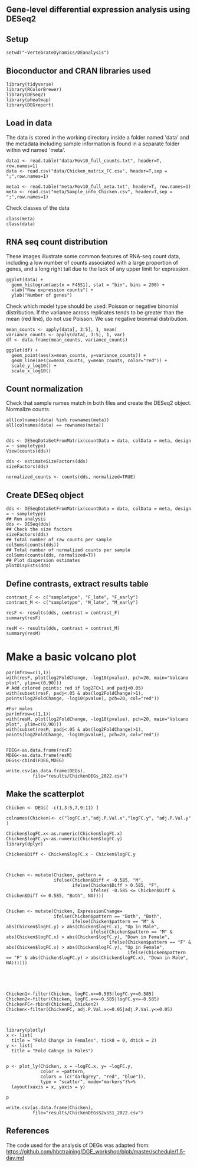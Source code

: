 ## Gene-level differential expression analysis using DESeq2

## Setup
```{r}
setwd("~VertebrateDynamics/DEanalysis")
```
## Bioconductor and CRAN libraries used
```{r}
library(tidyverse)
library(RColorBrewer)
library(DESeq2)
library(pheatmap)
library(DEGreport)
```
## Load in data
The data is stored in the working directory inside a folder named 'data' and the metadata including sample information is found in a separate folder within wd named 'meta'.
```{r}
data1 <- read.table("data/Mov10_full_counts.txt", header=T, row.names=1) 
data <- read.csv("data/Chicken_matrix_FC.csv", header=T,sep = ";",row.names=1)

meta1 <- read.table("meta/Mov10_full_meta.txt", header=T, row.names=1)
meta <- read.csv("meta/Sample_info_Chicken.csv", header=T,sep = ";",row.names=1)
```
Check classes of the data
```{r}
class(meta)
class(data)
```
## RNA seq count distribution 
These images illustrate some common features of RNA-seq count data, including a low number of counts associated with a large proportion of genes, 
and a long right tail due to the lack of any upper limit for expression.
```{r}
ggplot(data) +
  geom_histogram(aes(x = F45S1), stat = "bin", bins = 200) +
  xlab("Raw expression counts") +
  ylab("Number of genes")
```
Check which model type should be used: Poisson or negative binomial distribution.
If the variance across replicates tends to be greater than the mean (red line), do not use Poisson. We use negative bionmial distribution.

```{r}
mean_counts <- apply(data[, 3:5], 1, mean)
variance_counts <- apply(data[, 3:5], 1, var)
df <- data.frame(mean_counts, variance_counts)

ggplot(df) +
  geom_point(aes(x=mean_counts, y=variance_counts)) + 
  geom_line(aes(x=mean_counts, y=mean_counts, color="red")) +
  scale_y_log10() +
  scale_x_log10()
``` 
## Count normalization
Check that sample names match in both files and create the DESeq2 object. Normalize counts.

```{r}
all(colnames(data) %in% rownames(meta))
all(colnames(data) == rownames(meta))


dds <- DESeqDataSetFromMatrix(countData = data, colData = meta, design = ~ sampletype)
View(counts(dds))

dds <- estimateSizeFactors(dds)
sizeFactors(dds)

normalized_counts <- counts(dds, normalized=TRUE)
``` 

## Create DESeq object
```{r}
dds <- DESeqDataSetFromMatrix(countData = data, colData = meta, design = ~ sampletype)
## Run analysis
dds <- DESeq(dds)
## Check the size factors
sizeFactors(dds)
## Total number of raw counts per sample
colSums(counts(dds))
## Total number of normalized counts per sample
colSums(counts(dds, normalized=T))
## Plot dispersion estimates
plotDispEsts(dds)
``` 

## Define contrasts, extract results table
```{r}
contrast_F <- c("sampletype", "F_late", "F_early")
contrast_M <- c("sampletype", "M_late", "M_early")

resF <- results(dds, contrast = contrast_F)
summary(resF)

resM <- results(dds, contrast = contrast_M)
summary(resM)
``` 

# Make a basic volcano plot
```{r}
par(mfrow=c(1,1))
with(resF, plot(log2FoldChange, -log10(pvalue), pch=20, main="Volcano plot", ylim=c(0,90)))
# Add colored points: red if log2FC>1 and padj<0.05)
with(subset(resF, padj<.05 & abs(log2FoldChange)>1), points(log2FoldChange, -log10(pvalue), pch=20, col="red"))

#For males
par(mfrow=c(1,1))
with(resM, plot(log2FoldChange, -log10(pvalue), pch=20, main="Volcano plot", ylim=c(0,90)))
with(subset(resM, padj<.05 & abs(log2FoldChange)>1), points(log2FoldChange, -log10(pvalue), pch=20, col="red"))


FDEG<-as.data.frame(resF)
MDEG<-as.data.frame(resM)
DEGs<-cbind(FDEG,MDEG)

write.csv(as.data.frame(DEGs), 
          file="results/ChickenDEGs_2022.csv")
``` 

## Make the scatterplot
```{r}
Chicken <- DEGs[ -c(1,3:5,7,9:11) ]

colnames(Chicken)<- c("logFC.x","adj.P.Val.x","logFC.y", "adj.P.Val.y" )

Chicken$logFC.x<-as.numeric(Chicken$logFC.x)
Chicken$logFC.y<-as.numeric(Chicken$logFC.y)
library(dplyr)

Chicken$Diff <- Chicken$logFC.x - Chicken$logFC.y



Chicken <- mutate(Chicken, pattern =
                  ifelse(Chicken$Diff < -0.585, "M",
                         ifelse(Chicken$Diff > 0.585, "F",
                                ifelse( -0.585 <= Chicken$Diff & Chicken$Diff <= 0.585, "Both", NA))))


Chicken <- mutate(Chicken, ExpressionChange=
                  ifelse(Chicken$pattern == "Both", "Both",
                         ifelse(Chicken$pattern == "M" & abs(Chicken$logFC.y) > abs(Chicken$logFC.x), "Up in Male",
                                ifelse(Chicken$pattern == "M" & abs(Chicken$logFC.x) > abs(Chicken$logFC.y), "Down in Female",
                                       ifelse(Chicken$pattern == "F" & abs(Chicken$logFC.x) > abs(Chicken$logFC.y), "Up in Female",
                                              ifelse(Chicken$pattern == "F" & abs(Chicken$logFC.y) > abs(Chicken$logFC.x), "Down in Male", NA))))))





Chicken1<-filter(Chicken, logFC.x>=0.585|logFC.y>=0.585)
Chicken2<-filter(Chicken, logFC.x<=-0.585|logFC.y<=-0.585)
ChickenFC<-rbind(Chicken1,Chicken2)
Chicken<-filter(ChickenFC, adj.P.Val.x<=0.05|adj.P.Val.y<=0.05)



library(plotly)
x <- list(
  title = "Fold Change in Females", tick0 = 0, dtick = 2)
y <- list(
  title = "Fold Cahnge in Males")


p <- plot_ly(Chicken, x = ~logFC.x, y= ~logFC.y, 
             color = ~pattern, 
             colors = (c("darkgrey", "red", "blue")),
             type = "scatter", mode="markers")%>%
  layout(xaxis = x, yaxis = y)

p

write.csv(as.data.frame(Chicken), 
          file="results/ChickenDEGsS2vsS1_2022.csv")
```

## References
The code used for the analysis of DEGs was adapted from: 
https://github.com/hbctraining/DGE_workshop/blob/master/schedule/1.5-day.md
